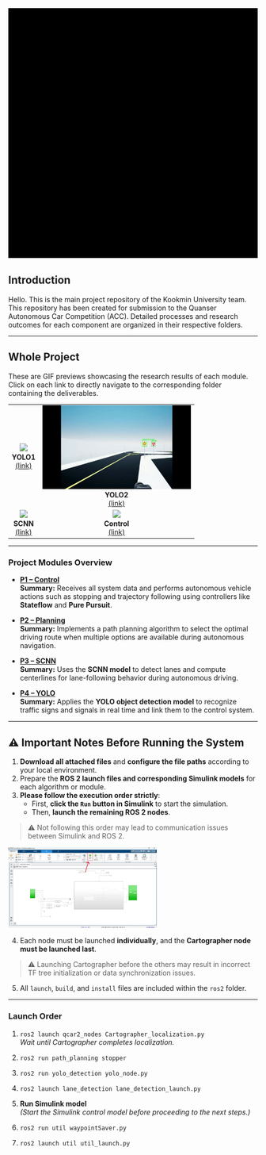 <img src="image/kdasmain.gif" alt="KDAS" width="800"/>

## Introduction

Hello.
This is the main project repository of the Kookmin University team.
This repository has been created for submission to the Quanser Autonomous Car Competition (ACC).
Detailed processes and research outcomes for each component are organized in their respective folders.


---

## Whole Project

These are GIF previews showcasing the research results of each module.
Click on each link to directly navigate to the corresponding folder containing the deliverables.

<table>
  <tr>
    <td align="center">
      <img src="image/YOLOReadme1.gif" width="300"><br>
      <b>YOLO1</b><br>
      <a href="YOLO/">(link)</a>
    </td>
    <td align="center">
      <img src="image/YOLOReadme2.gif" width="300"><br>
      <b>YOLO2</b><br>
      <a href="YOLO/">(link)</a>
    </td>
  </tr>
  <tr>
    <td align="center">
      <img src="image/SCNNmodel.gif" width="300"><br>
      <b>SCNN</b><br>
      <a href="SCNN/">(link)</a>
    </td>
    <td align="center">
      <img src="image/ControlMat.gif" width="300"><br>
      <b>Control</b><br>
      <a href="Control/">(link)</a>
    </td>
  </tr>
</table>

---

### Project Modules Overview

- [**P1 – Control**](P1/)  
  **Summary:** Receives all system data and performs autonomous vehicle actions such as stopping and trajectory following using controllers like **Stateflow** and **Pure Pursuit**.

- [**P2 – Planning**](P2/)  
  **Summary:** Implements a path planning algorithm to select the optimal driving route when multiple options are available during autonomous navigation.

- [**P3 – SCNN**](P3/)  
  **Summary:** Uses the **SCNN model** to detect lanes and compute centerlines for lane-following behavior during autonomous driving.

- [**P4 – YOLO**](P4/)  
  **Summary:** Applies the **YOLO object detection model** to recognize traffic signs and signals in real time and link them to the control system.

---

## ⚠️ Important Notes Before Running the System

1. **Download all attached files** and **configure the file paths** according to your local environment.
2. Prepare the **ROS 2 launch files and corresponding Simulink models** for each algorithm or module.
3. **Please follow the execution order strictly**:
   -  First, **click the `Run` button in Simulink** to start the simulation.
   -  Then, **launch the remaining ROS 2 nodes**.
> ⚠️ Not following this order may lead to communication issues between Simulink and ROS 2.

<img src="image/simulinkex.png" alt="KDAS" width="300"/>

4. Each node must be launched **individually**, and the **Cartographer node must be launched last**.
> ⚠️ Launching Cartographer before the others may result in incorrect TF tree initialization or data synchronization issues.
5. All `launch`, `build`, and `install` files are included within the `ros2` folder.

---

### Launch Order

1. `ros2 launch qcar2_nodes Cartographer_localization.py`  
   *Wait until Cartographer completes localization.*

2. `ros2 run path_planning stopper`

3. `ros2 run yolo_detection yolo_node.py`

4. `ros2 launch lane_detection lane_detection_launch.py`

5. **Run Simulink model**  
   *(Start the Simulink control model before proceeding to the next steps.)*

6. `ros2 run util waypointSaver.py`

7. `ros2 launch util util_launch.py`
